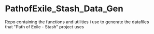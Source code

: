 # PathofExile_Stash_Data_Gen

Repo containing the functions and utilities i use to generate the datafiles that "Path of Exile - Stash" project uses
